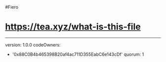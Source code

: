 #Fiero
# https://tea.xyz/what-is-this-file
---
version: 1.0.0
codeOwners:
  - '0x88C0B4b465398B20af4ac711D355EabC6e143cDf'
quorum: 1
